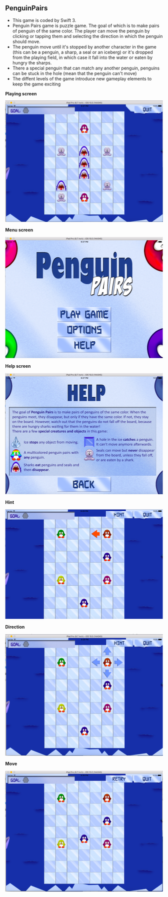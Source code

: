 ## PenguinPairs
 * This game is coded by Swift 3.
 * Penguin Pairs game is puzzle game. The goal of which is to make pairs of penguin of the same color. The player can move the penguin
 by clicking or tapping them and selecting the direction in which the penguin should move.
 * The penguin move until it's stopped by another character in the game (this can be a penguin, a sharp, a seal or an iceberg) or it's 
 dropped from the playing field, in which case it fall into the water or eaten by hungry the sharps.
 * There a special penguin that can match any another penguin, penguins can be stuck in the hole (mean that the penguin can't move)
 * The diffent levels of the game introduce new gameplay elements to keep the game exciting
 
**Playing screen**

 ![alt tag](https://github.com/ChungMai/Image/blob/master/PenguinPairPlay.png)
 
**Menu screen**

![alt tag](https://github.com/ChungMai/Image/blob/master/PenguinPairMenu.png)

**Help screen**

![alt tag](https://github.com/ChungMai/Image/blob/master/PenguinHelp.png)

**Hint**

![alt tag](https://github.com/ChungMai/Image/blob/master/PenguinHint.png)

**Direction**

![alt tag](https://github.com/ChungMai/Image/blob/master/PenguinMove.png)

**Move**

![alt tag](https://github.com/ChungMai/Image/blob/master/PenguinMoving.png)

 
